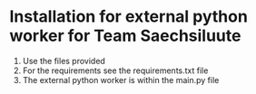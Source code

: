 # Installation for external python worker for Team Saechsiluute

1. Use the files provided
2. For the requirements see the requirements.txt file
3. The external python worker is within the main.py file
